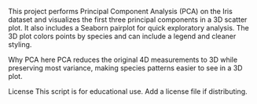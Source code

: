 
This project performs Principal Component Analysis (PCA) on the Iris dataset and visualizes the first three principal components in a 3D scatter plot. It also includes a Seaborn pairplot for quick exploratory analysis. The 3D plot colors points by species and can include a legend and cleaner styling.


Why PCA here
PCA reduces the original 4D measurements to 3D while preserving most variance, making species patterns easier to see in a 3D plot.

License
This script is for educational use. Add a license file if distributing.
